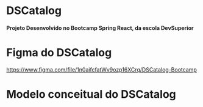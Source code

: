 
# DSCatalog
#### Projeto Desenvolvido no Bootcamp Spring React, da escola DevSuperior

# Figma do DSCatalog
https://www.figma.com/file/1n0aifcfatWv9ozp16XCrq/DSCatalog-Bootcamp

# Modelo conceitual do DSCatalog





